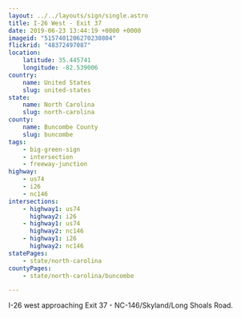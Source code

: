 ```yaml
---
layout: ../../layouts/sign/single.astro
title: I-26 West - Exit 37
date: 2019-06-23 13:44:19 +0000 +0000
imageid: "5157401206270230804"
flickrid: "48372497087"
location:
    latitude: 35.445741
    longitude: -82.539006
country:
    name: United States
    slug: united-states
state:
    name: North Carolina
    slug: north-carolina
county:
    name: Buncombe County
    slug: buncombe
tags:
    - big-green-sign
    - intersection
    - freeway-junction
highway:
    - us74
    - i26
    - nc146
intersections:
    - highway1: us74
      highway2: i26
    - highway1: us74
      highway2: nc146
    - highway1: i26
      highway2: nc146
statePages:
    - state/north-carolina
countyPages:
    - state/north-carolina/buncombe

---
```

I-26 west approaching Exit 37 - NC-146/Skyland/Long Shoals Road.